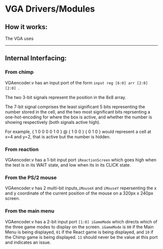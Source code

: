 # VGA Drivers/Modules

## How it works:

The VGA uses



---
## Internal Interfacing:

### From chimp

VGAencoder.v has an input port of the form `input reg [6:0] arr [2:0] [2:0] `.

The two 3-bit signals represent the position in the 8x8 array.

The 7-bit signal comprises the least significant 5 bits representing the number stored in the cell, and the two most significant bits reprsenting a one-hot-encoding for where the box is active, and whether the number is showing respectively (both signals active high).

For example, { 1 0 0 0 0 1 0 } @ { 1 0 0 } { 0 1 0 } would represent a cell at x=4 and y=2, that is active but the number is hidden.

### From reaction

VGAencoder.v has a 1-bit input port `iReactionScreen` which goes high when the test is in its WAIT state, and low when its in its CLICK state.

### From the PS/2 mouse

VGAencoder.v has 2 multi-bit inputs,`iMouseX` and `iMouseY` repersenting the x and y coordinate of the current position of the mouse on a 320px x 240px screen.

### From the main menu

VGAencoder.v has a 2-bit input port `[1:0] iGameMode` which directs which of the three game modes to display on the screen. `iGameMode` is `00` if the Main Menu is being displayed, `01` if the React game is being displayed, and `10` if the Chimp game is being displayed. `11` should never be the value at this port and indicates an issue.




